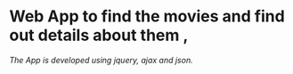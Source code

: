 <h1>Web App to find the movies and find out  details about them ,</h1>

<p><i>
The App is developed using  jquery, ajax and json.
</i> <p>
<br/>
